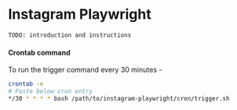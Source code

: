 # Instagram Playwright

```
TODO: introduction and instructions
```

#### Crontab command

To run the trigger command every 30 minutes -

```bash
crontab -e
# Paste below cron entry
*/30 * * * * bash /path/to/instagram-playwright/cron/trigger.sh
```

<!-- crontab -l | { cat; echo "*/30 * * * * bash /path/to/instagram-playwright/cron/trigger.sh"; } | crontab - -->
